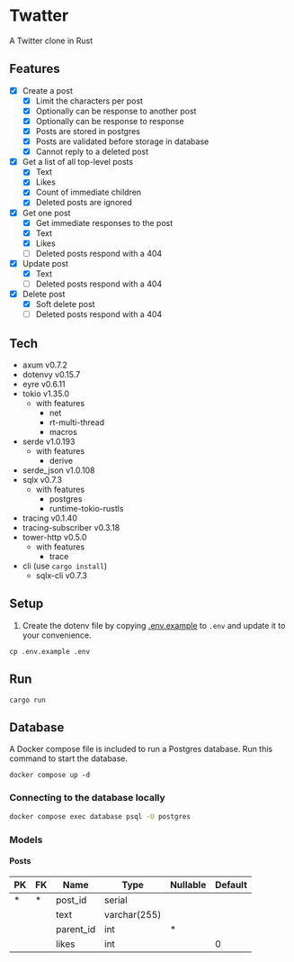# Twatter

A Twitter clone in Rust

## Features

- [x] Create a post
  - [x] Limit the characters per post
  - [x] Optionally can be response to another post
  - [x] Optionally can be response to response
  - [x] Posts are stored in postgres
  - [x] Posts are validated before storage in database
  - [x] Cannot reply to a deleted post
- [x] Get a list of all top-level posts
  - [x] Text
  - [x] Likes
  - [x] Count of immediate children
  - [x] Deleted posts are ignored
- [x] Get one post
  - [x] Get immediate responses to the post
  - [x] Text
  - [x] Likes
  - [ ] Deleted posts respond with a 404
- [x] Update post
  - [x] Text
  - [ ] Deleted posts respond with a 404
- [x] Delete post
  - [x] Soft delete post
  - [ ] Deleted posts respond with a 404

## Tech

- axum v0.7.2 
- dotenvy v0.15.7
- eyre v0.6.11
- tokio v1.35.0
  - with features
    - net
    - rt-multi-thread
    - macros
- serde v1.0.193
  - with features
    - derive
- serde_json v1.0.108
- sqlx v0.7.3
  - with features
    - postgres
    - runtime-tokio-rustls
- tracing v0.1.40
- tracing-subscriber v0.3.18
- tower-http v0.5.0
  - with features
    - trace
- cli (use `cargo install`)
  - sqlx-cli v0.7.3

## Setup

1. Create the dotenv file by copying [.env.example](./.env.example) to `.env` and update it to your convenience.

```shell
cp .env.example .env
```

## Run

```shell
cargo run
```

## Database

A Docker compose file is included to run a Postgres database. Run this command to start the database.

```shell
docker compose up -d
```

### Connecting to the database locally

```sh
docker compose exec database psql -U postgres
```

### Models

#### Posts

| PK  | FK  | Name      | Type         | Nullable  | Default |
|-----|-----|-----------|--------------|-----------|---------|
|  *  |  *  | post_id   | serial       |           |         |
|     |     | text      | varchar(255) |           |         |
|     |     | parent_id | int          |     *     |         |
|     |     | likes     | int          |           |    0    |
